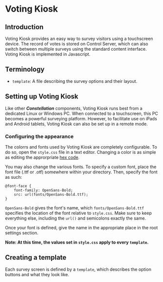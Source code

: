 # Voting Kiosk

## Introduction
Voting Kiosk provides an easy way to survey visitors using a touchscreen device. The record of votes is stored on Control Server, which can also switch between multiple surveys using the standard content interface. Voting Kiosk is implemented in Javascript.

## Terminology
* `template`: A file describing the survey options and their layout.

## Setting up Voting Kiosk
Like other **_Constellation_** components, Voting Kiosk runs best from a dedicated Linux or Windows PC. When connected to a touchscreen, this PC becomes a powerful surveying platform. However, to facilitate use on iPads and Android tablets, Voting Kiosk can also be set up in a remote mode.

### Configuring the appearance
The colorrs and fonts used by Voting Kiosk are completely configurable. To do so, open the `style.css` file in a text editor. Changing a color is as simple as editing the approrpriate [hex code](https://htmlcolorcodes.com).

You may also change the various fonts. To specify a custom font, place the font file (.ttf or .otf) somewhere within your directory. Then, specify the font as such:

```
@font-face {
    font-family: OpenSans-Bold;
    src: url(fonts/OpenSans-Bold.ttf);
}
```
`OpenSans-Bold` gives the font's name, which `fonts/OpenSans-Bold.ttf` specifies the location of the font relative to `style.css`. Make sure to keep everything else, including the `url()` and semicolons exactly the same.

Once your font is defined, give the name in the appropriate place in the root settings section.

**Note: At this time, the values set in `style.css` apply to every `template`.**

## Creating a template
Each survey screen is defined by a `template`, which describes the option buttons and what they look like.
